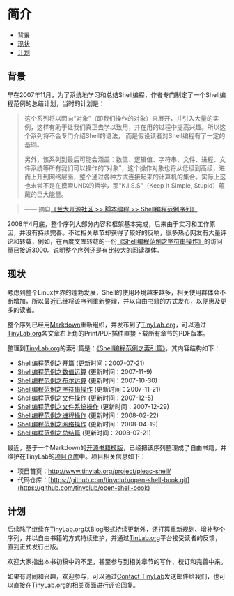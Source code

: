 # 简介

-    [背景](#toc_18682_17841_1)
-    [现状](#toc_18682_17841_2)
-    [计划](#toc_18682_17841_3)


<span id="toc_18682_17841_1"></span>
## 背景

早在2007年11月，为了系统地学习和总结Shell编程，作者专门制定了一个Shell编程范例的总结计划，当时的计划是：

> 这个系列将以面向“对象”（即我们操作的对象）来展开，并引入大量的实例，这样有助于让我们真正去学以致用，并在用的过程中提高兴趣。所以这个系列将不会专门介绍Shell的语法， 而是假设读者对Shell编程有了一定的基础。
>
> 另外，该系列到最后可能会涵盖：数值、逻辑值、字符串、文件、进程、文件系统等所有我们可以操作的“对象”，这个操作对象也将从低级到高级，进而上升到网络层面，整个通过各种方式连接起来的计算机的集合。实际上这也未尝不是在摸索UNIX的哲学，那"K.I.S.S"（Keep It Simple, Stupid）蕴藏的巨大能量。

> —— 摘自[《兰大开源社区 >> 脚本编程 >> Shell编程范例序列》](http://oss.lzu.edu.cn/old/modules/newbb/viewtopic.php?topic_id=1203&forum=26&post_id=4714#forumpost4714)

2008年4月底，整个序列大部分内容和框架基本完成，后来由于实习和工作原因，并没有持续完善。不过相关章节却获得了较好的反响，很多热心网友有大量评论和转载，例如，在百度文库转载的一份[《Shell编程范例之字符串操作》](http://wenku.baidu.com/link?url=WChC-PdR7rqPiwkuo70l2zGo3YVCFrG2cRRwMXsRh4niknUlAWd2eI-AMAiP2GbxhL-BFfV_CL65zUXjEXKYf0zVhF2AHZych7X1_b4pg47)的访问量已接近3000。说明整个序列还是有比较大的阅读群体。

<span id="toc_18682_17841_2"></span>
## 现状

考虑到整个Linux世界的蓬勃发展，Shell的使用环境越来越多，相关使用群体会不断增加，所以最近已经将该序列重新整理，并以自由书籍的方式发布，以便惠及更多的读者。

整个序列已经用[Markdown](http://www.tinylab.org/start-posting-with-markdown/)重新组织，并发布到了[TinyLab.org](http://tinylab.org)，可以通过[TinyLab.org](http://tinylab.org)各文章右上角的Print/PDF插件直接下载所有章节的PDF版本。

整理到[TinyLab.org](http://tinylab.org)的索引篇是：[《Shell编程范例之索引篇》](http://www.tinylab.org/shell-programming-paradigm-series-index-review/)，其内容结构如下：

- [Shell编程范例之开篇](http://www.tinylab.org/shell-programming-paradigm-begins-with/) (更新时间：2007-07-21)
- [Shell编程范例之数值运算](http://www.tinylab.org/shell-numeric-calculation/) (更新时间：2007-11-9)
- [Shell编程范例之布尔运算](http://www.tinylab.org/shell-programming-paradigm-of-boolean-operations/) (更新时间：2007-10-30)
- [Shell编程范例之字符串操作](http://www.tinylab.org/shell-programming-paradigm-of-string-manipulation/) (更新时间：2007-11-21)
- [Shell编程范例之文件操作](http://www.tinylab.org/shell-programming-paradigms-of-file-operations/) (更新时间：2007-12-5)
- [Shell编程范例之文件系统操作](http://www.tinylab.org/shell-programming-paradigm-in-file-system-operations/) (更新时间：2007-12-29)
- [Shell编程范例之进程操作](http://www.tinylab.org/shell-programming-paradigm-of-process-operations/) (更新时间：2008-02-22)
- [Shell编程范例之网络操作](http://www.tinylab.org/shell-programming-paradigm-of-network-operations/) (更新时间：2008-04-19)
- [Shell编程范例之总结篇](http://www.tinylab.org/summary-of-shell-programming-paradigm-article/) (更新时间：2008-07-21)<br>

最近，基于一个Markdown的[开源书籍模版](http://github.com/larrycai/kaiyuanbook)，已经把该序列整理成了自由书籍，并维护在TinyLab的[项目仓库](https://github.com/tinyclub/open-shell-book)中。项目相关信息如下：

- 项目首页：<http://www.tinylab.org/project/pleac-shell/>
- 代码仓库：[https://github.com/tinyclub/open-shell-book.git](https://github.com/tinyclub/open-shell-book)

<span id="toc_18682_17841_3"></span>
## 计划

后续除了继续在[TinyLab.org](http://tinylab.org)以Blog形式持续更新外，还打算重新规划、增补整个序列，并以自由书籍的方式持续维护，并通过[TinLab.org](http://tinylab.org)平台接受读者的反馈，直到正式发行出版。

欢迎大家指出本书初稿中的不足，甚至参与到相关章节的写作、校订和完善中来。

如果有时间和兴趣，欢迎参与，可以通过[Contact TinyLab](http://www.tinylab.org/contact/)发送邮件给我们，也可以直接在[TinyLab.org](http://tinylab.org)的相关页面进行评论回复。
